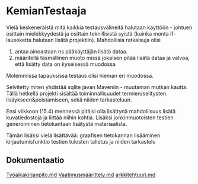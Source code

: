 # KemianTestaaja

Vielä keskeneräistä mitä kaikkia testausvälineitä halutaan käyttöön - johtuen osittain mielekkyydestä ja osittain teknillisistä syistä (kuinka monta if- lauseketta halutaan lisätä projektiin). Mahdollisia ratkaisuja olisi 
1. antaa ainoastaan ns pääkäyttäjän lisätä dataa. 
2. määritellä täsmällinen muoto missä jokaisen pitää lisätä dataa ja valvoa, että lisätty data on kyseisessä muodossa

Molemmissa tapauksissa testaus olisi hieman eri muodossa.

Selvitetty miten yhdistää sqlite javan Maveniin - muutaman mutkan kautta.
Tällä hetkellä projekti sisältää toiminnallisuudet termien/selitysten lisäykseen&poistamiseen, sekä niiden tarkasteluun.

Ensi viikkoon (15.4) mennessä pitäisi olla lisättynä mahdollisuus lisätä kuvatiedostoja ja liittää niihin kohtia. Lisäksi jonkinmuotoisten testien generoiminen tietokantaan lisätystä materiaalista.

Tämän lisäksi vielä lisättävää: 
graafisen tietokannan lisääminen
kirjautumisfunktio
testien tulosten talletus ja niiden tarkastelu

## Dokumentaatio

[Työaikakirjanpito.md](https://github.com/Deca89/ot-harjoitustyo/blob/master/dokumentaatio/Työaikakirjanpito.md)
[Vaatimusmäärittely.md](https://github.com/Deca89/ot-harjoitustyo/blob/master/dokumentaatio/Vaatimusmäärittely.md)
[arkkitehtuuri.md](https://github.com/Deca89/ot-harjoitustyo/blob/master/dokumentaatio/arkkitehtuuri.md)
